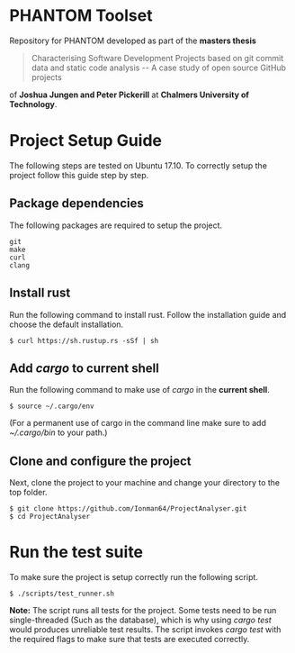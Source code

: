 # PHANTOM Toolset
Repository for PHANTOM developed as part of the **masters thesis** 

> Characterising Software Development Projects based on git commit data and static code analysis -- A case study of open source GitHub projects

of **Joshua Jungen and Peter Pickerill** at **Chalmers University of Technology**.

# Project Setup Guide
The following steps are tested on Ubuntu 17.10. To correctly setup the project follow this guide step by step.

## Package dependencies
The following packages are required to setup the project. 

    git
	make
	curl
	clang


## Install rust
Run the following command to install rust. Follow the installation guide and choose the default installation.

	$ curl https://sh.rustup.rs -sSf | sh

## Add *cargo* to current shell
Run the following command to make use of *cargo* in the **current shell**. 

	$ source ~/.cargo/env 

(For a permanent use of cargo in the command line make sure to add *~/.cargo/bin* to your path.)

## Clone and configure the project
Next, clone the project to your machine and change your directory to the top folder.
	
	$ git clone https://github.com/Ionman64/ProjectAnalyser.git
	$ cd ProjectAnalyser

# Run the test suite
To make sure the project is setup correctly run the following script.

    $ ./scripts/test_runner.sh

**Note:** The script runs all tests for the project. Some tests need to be run single-threaded (Such as the database), which is why using *cargo test* would produces unreliable test results. The script invokes *cargo test* with the required flags to make sure that tests are executed correctly.
